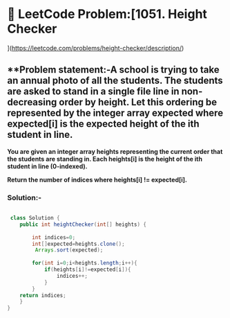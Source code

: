 # 📌 LeetCode Problem:[1051. Height Checker
](https://leetcode.com/problems/height-checker/description/)

## **Problem statement:-A school is trying to take an annual photo of all the students. The students are asked to stand in a single file line in non-decreasing order by height. Let this ordering be represented by the integer array expected where expected[i] is the expected height of the ith student in line.

**You are given an integer array heights representing the current order that the students are standing in. Each heights[i] is the height of the ith student in line (0-indexed).**

**Return the number of indices where heights[i] != expected[i].**

### Solution:-

``` java

 class Solution {
    public int heightChecker(int[] heights) {
   
        int indices=0;
        int[]expected=heights.clone();
         Arrays.sort(expected);
        
        for(int i=0;i<heights.length;i++){
            if(heights[i]!=expected[i]){
                indices++;
            }
        }
    return indices;
    }
}
